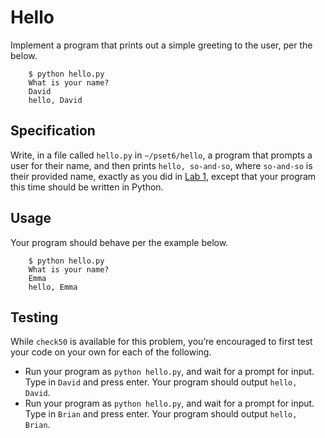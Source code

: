 # Hello

Implement a program that prints out a simple greeting to the user, per the below.

```
    $ python hello.py
    What is your name?
    David
    hello, David
```

## Specification

Write, in a file called `hello.py` in `~/pset6/hello`, a program that prompts a user for their name, and then prints `hello, so-and-so`, where `so-and-so` is their provided name, exactly as you did in [Lab 1](../../../labs/lab1/), except that your program this time should be written in Python.

## Usage

Your program should behave per the example below.

```
    $ python hello.py
    What is your name?
    Emma
    hello, Emma
```

## Testing

While `check50` is available for this problem, you’re encouraged to first test your code on your own for each of the following.

*   Run your program as `python hello.py`, and wait for a prompt for input. Type in `David` and press enter. Your program should output `hello, David`.
*   Run your program as `python hello.py`, and wait for a prompt for input. Type in `Brian` and press enter. Your program should output `hello, Brian`.

